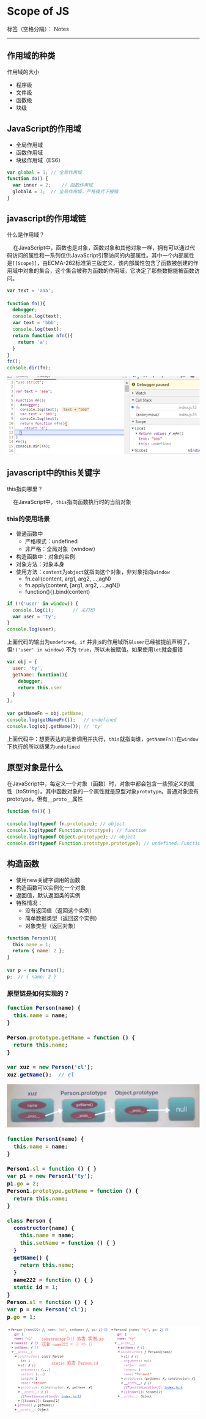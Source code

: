 ﻿# Scope of JS

标签（空格分隔）： Notes

---

<h2>作用域的种类</h2>
作用域的大小

- 程序级
- 文件级
- 函数级
- 块级

<h2>JavaScript的作用域</h2>

- 全局作用域
- 函数作用域
- 块级作用域（ES6）

```javascript
var global = 1; // 全局作用域
function do() {
  var inner = 2;    // 函数作用域
  globalA = 3;  // 全局作用域，严格模式下报错
}
```

<h2>javascript的作用域链</h2>
<p>什么是作用域？</p>
<p>&nbsp;&nbsp;&nbsp;&nbsp;在JavaScript中，函数也是对象，函数对象和其他对象一样，拥有可以通过代码访问的属性和一系列仅供JavaScript引擎访问的内部属性。其中一个内部属性是<code>[[Scope]]</code>，由ECMA-262标准第三版定义，该内部属性包含了函数被创建的作用域中对象的集合，这个集合被称为函数的作用域，它决定了那些数据能被函数访问。</p>

```javascript
var text = 'aaa';

function fn(){
  debugger;
  console.log(text);
  var text = 'bbb';
  console.log(text);
  return function nfn(){
    return 'a';
  }
}
fn();
console.dir(fn);
```
<p><img src="https://raw.githubusercontent.com/rel-start/Notes/picture/picture/scope-of-js__s.png" /></p>

<h2>javascript中的this关键字</h2>
<p>this指向哪里？</p>
<p>&nbsp;&nbsp;&nbsp;&nbsp;在JavaScript中，<code>this</code>指向函数执行时的当前对象</p>

<h3>this的使用场景</h3>

- 普通函数中
    - 严格模式：undefined
    - 非严格：全局对象（window）
- 构造函数中：对象的实例
- 对象方法：对象本身
- 使用方法：`content`为`object`就指向这个对象，非对象指向`window`
    - fn.call(content, arg1, arg2, ...,agN)
    - fn.apply(content, [arg1, arg2, ...,agN])
    - function(){}.bind(content)

```javascript
if (!('user' in window)) {
  console.log(1);       // 未打印
  var user = 'ty';
}
console.log(user);
```
<p>上面代码的输出为<code>undefined</code>。<code>if</code> 并非js的作用域所以<code>user</code>已经被提前声明了，但<code>!('user' in window)</code> 不为 <code>true</code>，所以未被赋值。如果使用<code>let</code>就会报错</p>

```javascript
var obj = {
  user: 'ty',
  getName: function(){
    debugger;
    return this.user
  }
};

var getNameFn = obj.getName;
console.log(getNameFn());   // undefined
console.log(obj.getName()); // 'ty'
```
<p>上面代码中：想要表达的是谁调用并执行，<code>this</code>就指向谁，<code>getNameFn()</code>在<code>window</code>下执行的所以结果为<code>undefined</code></p>

<h2>原型对象是什么</h2>
<p>在JavaScript中，每定义一个对象（函数）时，对象中都会包含一些预定义的属性（toString）。其中函数对象的一个属性就是原型对象<code>prototype</code>。普通对象没有prototype，但有<code>__proto__</code>属性</p>

```javascript
function fn(){ }

console.log(typeof fn.prototype); // object
console.log(typeof Function.prototype); // function
console.log(typeof Object.prototype); // object
console.dir(typeof Function.prototype.prototype); // undefined。Function.prototype.__proto__
```

<h2>构造函数</h2>

- 使用new关键字调用的函数
- 构造函数可以实例化一个对象
- 返回值，默认返回类的实例
- 特殊情况：
    - 没有返回值（返回这个实例）
    - 简单数据类型（返回这个实例）
    - 对象类型（返回对象）
    
```javascript
function Person(){
  this.name = 1;
  return { name: 2 };
}

var p = new Person();
p;  // { name: 2 }
```

<h3>原型链是如何实现的？</p>

```javascript
function Person(name) {
  this.name = name;
}

Person.prototype.getName = function () {
  return this.name;
}

var xuz = new Person('cl');
xuz.getName();  // cl
```
<p><img src="https://raw.githubusercontent.com/rel-start/Notes/picture/picture/scope-of-js-yxl.png" /></p>

```javascript
function Person1(name) {
  this.name = name;
}

Person1.sl = function () { }
var p1 = new Person1('ty');
p1.go = 2;
Person1.prototype.getName = function () {
  return this.name;
}

class Person {
  constructor(name) {
    this.name = name;
    this.setName = function () { }
  }
  getName() {
    return this.name;
  }
  name222 = function () { }
  static id = 1;
}
Person.sl = function () { }
var p = new Person('cl');
p.go = 1;
```
<p><img src="https://raw.githubusercontent.com/rel-start/Notes/picture/picture/scope-of-js-yxl2.png" /></p>